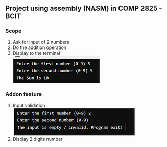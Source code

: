 ## Project using assembly (NASM) in COMP 2825 - BCIT

### Scope
1. Ask for input of 2 numbers
2. Do the addition operation
3. Display to the terminal <br />
![Alt text](./screenshots/prg-run.png) <br />

### Addon feature
1. Input validation <br />
   ![Alt text](./screenshots/input-val.png) <br />
2. Display 2 digits number